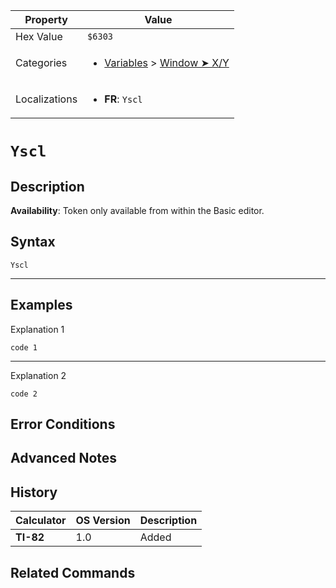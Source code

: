 | Property      | Value |
|---------------|-------|
| Hex Value     | `$6303`|
| Categories    | <ul><li>[Variables](<../categories/Variables.md>) > [Window ➤ X/Y](<../categories/Variables.md#Window ➤ X/Y>)</li></ul> |
| Localizations | <ul><li><b>FR</b>: `Yscl`</li></ul> |

# `Yscl`

## Description



<b>Availability</b>: Token only available from within the Basic editor.

## Syntax
`Yscl`

<hr>

## Examples

Explanation 1
```ti-basic
code 1
```
---
Explanation 2
```ti-basic
code 2
```

## Error Conditions


## Advanced Notes


## History
| Calculator | OS Version | Description |
|------------|------------|-------------|
| <b>TI-82</b> | 1.0 | Added

## Related Commands

    